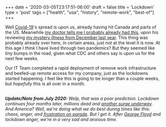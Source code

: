+++
date = '2020-03-05T23:17:51-06:00'
draft = false
title = 'Lockdown'
type = 'post'
tags = ["health", "usa", "history", "remote-work", "best-of"]
+++

Well <a href="https://en.wikipedia.org/wiki/COVID-19">Covid-19</a>'s spread is upon us, already having hit Canada and parts of the US.  Meanwhile <a href="http://julianwest.me/Blog/i-may-have-had-covid-already/">my doctor tells me I probably already had this</a>, upon his reviewing <a href="http://julianwest.me/Blog/sick/">my mystery illness from December last year</a>. This thing was probably already over here, in certain areas, just not at the level it is now. At this age I *think* I have lived through two pandemics?  But they seemed like tiny bumps in the road, given what CDC and others say is upon us for the next few weeks. <br />

Our IT Team completed a rapid deployment of remove work infrastructure and beefed-up remote access for my company, just as the lockdowns started happening.  I feel like this is going to be longer than a couple weeks, but <i>hopefully</i> this is all over in a month. <br /> <br />


<b><i>Update/Note from July 2020:</b> Welp, that was a poor prediction.  Lockdown continues four months later, millions dead and <a href="https://www.washingtonpost.com/nation/2020/07/11/coronavirus-update-us/">another surge underway</a>.  And America?  Well, we're doing what we do best during times like this: chaos, anger, and <a href="https://www.reuters.com/article/us-usa-election/confusion-long-lines-at-some-pollsites-as-eight-u-s-states-vote-during-coronavirus-pandemic-idUSKBN2391B5/">frustration on parade</a>.  But I get it.  After <a href="https://www.csis.org/analysis/george-floyd-protests-global-rallying-cry-democracy">George Floyd</a> and lockdown anger, we're in a very sad and anxious time.</i>